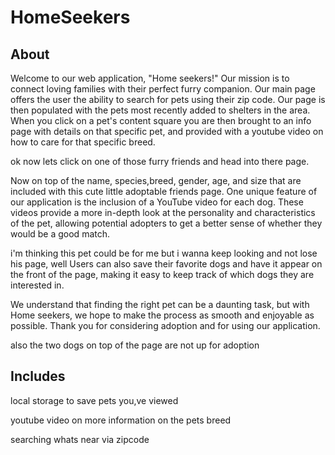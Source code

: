 # HomeSeekers



## About
Welcome to our web application, "Home seekers!" Our mission is to connect loving families with their perfect furry companion. Our main page offers the user the ability to search for pets using their zip code. Our page is then populated with the pets most recently added to shelters in the area. When you click on a pet's content square you are then brought to an info page with details on that specific pet, and provided with a youtube video on how to care for that specific breed. 

ok now lets click on one of those furry friends and head into there page.

Now on top of the name, species,breed, gender, age, and size that are included with this cute little adoptable friends page.
One unique feature of our application is the inclusion of a YouTube video for each dog. These videos provide a more in-depth look at the personality and characteristics of the pet, allowing potential adopters to get a better sense of whether they would be a good match.

i'm thinking this pet could be for me but i wanna keep looking and not lose 
his page, 
well Users can also save their favorite dogs and have it appear on the front of the page, making it easy to keep track of which dogs they are interested in.

We understand that finding the right pet can be a daunting task, but with Home seekers, we hope to make the process as smooth and enjoyable as possible. Thank you for considering adoption and for using our application.

also the two dogs on top of the page are not up for adoption

## Includes

local storage to save pets you,ve viewed

youtube video on more information on the pets breed

searching whats near via zipcode





